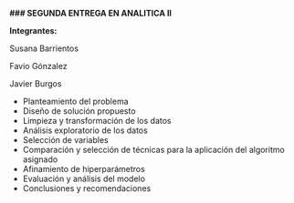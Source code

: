 **### SEGUNDA ENTREGA EN ANALITICA II**

**Integrantes:**

Susana Barrientos

Favio Gónzalez

Javier Burgos

- Planteamiento del problema
- Diseño de solución propuesto
- Limpieza y transformación de los datos
- Análisis exploratorio de los datos
- Selección de variables
- Comparación y selección de técnicas para la aplicación del algoritmo asignado
- Afinamiento de hiperparámetros
- Evaluación y análisis del modelo
- Conclusiones y recomendaciones
